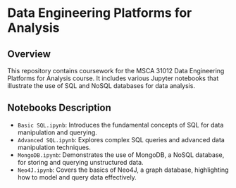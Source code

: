 # Data Engineering Platforms for Analysis

## Overview
This repository contains coursework for the MSCA 31012 Data Engineering Platforms for Analysis course. It includes various Jupyter notebooks that illustrate the use of SQL and NoSQL databases for data analysis.

## Notebooks Description

- `Basic SQL.ipynb`: Introduces the fundamental concepts of SQL for data manipulation and querying.
- `Advanced SQL.ipynb`: Explores complex SQL queries and advanced data manipulation techniques.
- `MongoDB.ipynb`: Demonstrates the use of MongoDB, a NoSQL database, for storing and querying unstructured data.
- `Neo4J.ipynb`: Covers the basics of Neo4J, a graph database, highlighting how to model and query data effectively.
